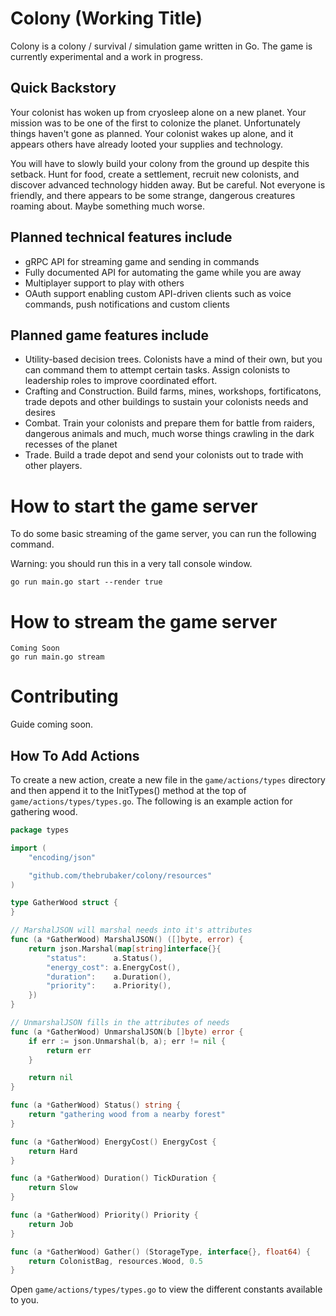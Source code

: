 # Colony (Working Title)

Colony is a colony / survival / simulation game written in Go. The game is currently experimental and a work in progress.

## Quick Backstory

Your colonist has woken up from cryosleep alone on a new planet. Your mission was to be one of the first to colonize the planet. Unfortunately things haven't gone as planned. Your colonist wakes up alone, and it appears others have already looted your supplies and technology.

You will have to slowly build your colony from the ground up despite this setback. Hunt for food, create a settlement, recruit new colonists, and discover advanced technology hidden away. But be careful. Not everyone is friendly, and there appears to be some strange, dangerous creatures roaming about. Maybe something much worse.

## Planned technical features include

- gRPC API for streaming game and sending in commands
- Fully documented API for automating the game while you are away
- Multiplayer support to play with others
- OAuth support enabling custom API-driven clients such as voice commands, push notifications and custom clients

## Planned game features include

- Utility-based decision trees. Colonists have a mind of their own, but you can command them to attempt certain tasks. Assign colonists to leadership roles to improve coordinated effort.
- Crafting and Construction. Build farms, mines, workshops, fortificatons, trade depots and other buildings to sustain your colonists needs and desires
- Combat. Train your colonists and prepare them for battle from raiders, dangerous animals and much, much worse things crawling in the dark recesses of the planet
- Trade. Build a trade depot and send your colonists out to trade with other players.

# How to start the game server

To do some basic streaming of the game server, you can run the following command.

Warning: you should run this in a very tall console window.

```script
go run main.go start --render true
```

# How to stream the game server

```script
Coming Soon
go run main.go stream
```

# Contributing

Guide coming soon.

## How To Add Actions

To create a new action, create a new file in the `game/actions/types` directory and then append it to the InitTypes() method at the top of `game/actions/types/types.go`. The following is an example action for gathering wood.

```go
package types

import (
	"encoding/json"

	"github.com/thebrubaker/colony/resources"
)

type GatherWood struct {
}

// MarshalJSON will marshal needs into it's attributes
func (a *GatherWood) MarshalJSON() ([]byte, error) {
	return json.Marshal(map[string]interface{}{
		"status":      a.Status(),
		"energy_cost": a.EnergyCost(),
		"duration":    a.Duration(),
		"priority":    a.Priority(),
	})
}

// UnmarshalJSON fills in the attributes of needs
func (a *GatherWood) UnmarshalJSON(b []byte) error {
	if err := json.Unmarshal(b, a); err != nil {
		return err
	}

	return nil
}

func (a *GatherWood) Status() string {
	return "gathering wood from a nearby forest"
}

func (a *GatherWood) EnergyCost() EnergyCost {
	return Hard
}

func (a *GatherWood) Duration() TickDuration {
	return Slow
}

func (a *GatherWood) Priority() Priority {
	return Job
}

func (a *GatherWood) Gather() (StorageType, interface{}, float64) {
	return ColonistBag, resources.Wood, 0.5
}
```

Open `game/actions/types/types.go` to view the different constants available to you.
